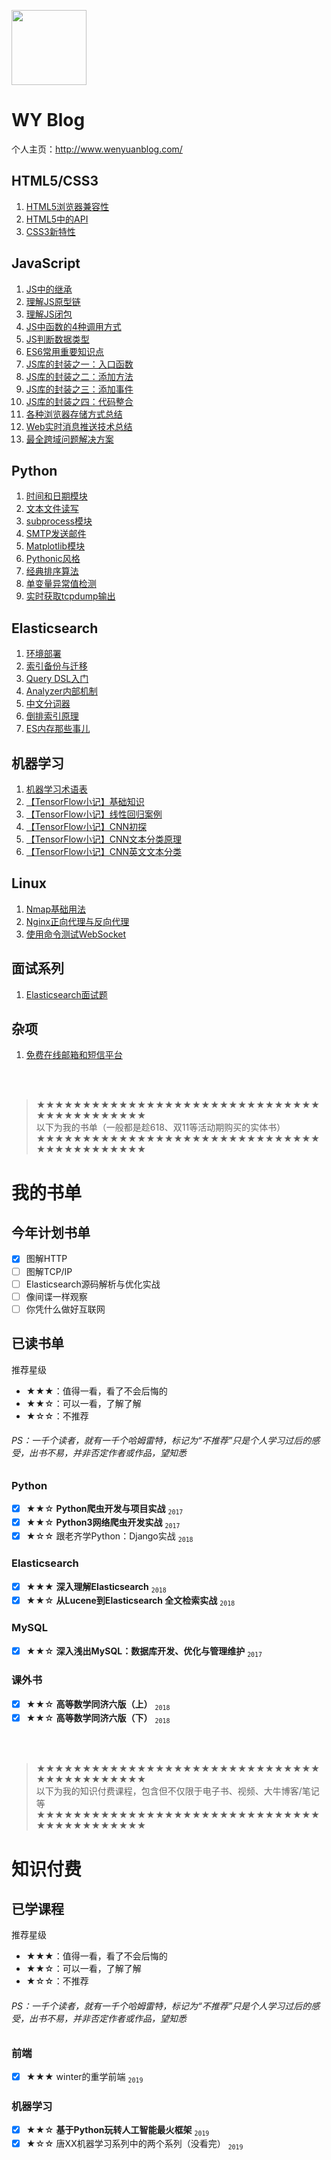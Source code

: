 [<img src="http://www.wenyuanblog.com/favicon.png" width="120" height="120">](http://www.wenyuanblog.com)

# WY Blog

个人主页：http://www.wenyuanblog.com/

## HTML5/CSS3
01. [HTML5浏览器兼容性](http://www.wenyuanblog.com/blogs/html5-compatibility.html)
02. [HTML5中的API](http://www.wenyuanblog.com/blogs/html5-apis.html)
03. [CSS3新特性](http://www.wenyuanblog.com/blogs/css3-new-features.html)

## JavaScript
01. [JS中的继承](http://www.wenyuanblog.com/blogs/javascript-inheritance.html)
02. [理解JS原型链](http://www.wenyuanblog.com/blogs/javascript-prototype-chain.html)
03. [理解JS闭包](http://www.wenyuanblog.com/blogs/javascript-closure.html)
04. [JS中函数的4种调用方式](http://www.wenyuanblog.com/blogs/javascript-4-ways-to-call-a-function.html)
05. [JS判断数据类型](http://www.wenyuanblog.com/blogs/javascript-judge-data-type.html)
06. [ES6常用重要知识点](http://www.wenyuanblog.com/blogs/javascript-es6-common-important-points.html)
07. [JS库的封装之一：入口函数](http://www.wenyuanblog.com/blogs/javascript-library-packaging-1.html)
08. [JS库的封装之二：添加方法](http://www.wenyuanblog.com/blogs/javascript-library-packaging-2.html)
09. [JS库的封装之三：添加事件](http://www.wenyuanblog.com/blogs/javascript-library-packaging-3.html)
10. [JS库的封装之四：代码整合](http://www.wenyuanblog.com/blogs/javascript-library-packaging-4.html)
11. [各种浏览器存储方式总结](http://www.wenyuanblog.com/blogs/learn-more-about-browser-storage.html)
12. [Web实时消息推送技术总结](http://www.wenyuanblog.com/blogs/realtime-messaging-and-websocket.html)
13. [最全跨域问题解决方案](http://www.wenyuanblog.com/blogs/ajax-cross-domain-solution.html)

## Python
01. [时间和日期模块](http://www.wenyuanblog.com/blogs/python-time-and-datetime.html)
02. [文本文件读写](http://www.wenyuanblog.com/blogs/python-txt-files-io.html)
03. [subprocess模块](http://www.wenyuanblog.com/blogs/python-subprocess.html)
04. [SMTP发送邮件](http://www.wenyuanblog.com/blogs/python-send-email.html)
05. [Matplotlib模块](http://www.wenyuanblog.com/blogs/python-matplotlib.html)
06. [Pythonic风格](http://www.wenyuanblog.com/blogs/python-code-and-pythonic-code.html)
07. [经典排序算法](http://www.wenyuanblog.com/blogs/python-sorting-algorithm.html)
08. [单变量异常值检测](http://www.wenyuanblog.com/blogs/python-univariate-outlier-detection.html)
09. [实时获取tcpdump输出](http://www.wenyuanblog.com/blogs/python-realtime-tcpdump.html)

## Elasticsearch
01. [环境部署](http://www.wenyuanblog.com/blogs/elasticsearch-deployment.html)
02. [索引备份与迁移](http://www.wenyuanblog.com/blogs/elasticsearch-backup-and-migration.html)
03. [Query DSL入门](http://www.wenyuanblog.com/blogs/elasticsearch-simple-query-dsl.html)
04. [Analyzer内部机制](http://www.wenyuanblog.com/blogs/elasticsearch-all-about-analyzers.html)
05. [中文分词器](http://www.wenyuanblog.com/blogs/elasticsearch-chinese-analyzer.html)
06. [倒排索引原理](http://www.wenyuanblog.com/blogs/forward-index-and-inverted-index.html)
07. [ES内存那些事儿](http://www.wenyuanblog.com/blogs/elasticsearch-memory-considerations.html)

## 机器学习
01. [机器学习术语表](http://www.wenyuanblog.com/blogs/machine-learning-glossary.html)
02. [【TensorFlow小记】基础知识](http://www.wenyuanblog.com/blogs/tensorflow-basic-learning-1.html)
03. [【TensorFlow小记】线性回归案例](http://www.wenyuanblog.com/blogs/tensorflow-basic-learning-2.html)
04. [【TensorFlow小记】CNN初探](http://www.wenyuanblog.com/blogs/tensorflow-cnn-basic.html)
05. [【TensorFlow小记】CNN文本分类原理](http://www.wenyuanblog.com/blogs/tensorflow-cnn-text-classification-theory.html)
06. [【TensorFlow小记】CNN英文文本分类](http://www.wenyuanblog.com/blogs/tensorflow-cnn-english-text-classification-implement.html)

## Linux
01. [Nmap基础用法](http://www.wenyuanblog.com/blogs/nmap-basic-usage.html)
02. [Nginx正向代理与反向代理](http://www.wenyuanblog.com/blogs/nginx-forward-proxy-and-reverse-proxy.html)
03. [使用命令测试WebSocket](http://www.wenyuanblog.com/blogs/websocket-testing-by-command-in-linux.html)

## 面试系列
01. [Elasticsearch面试题](http://www.wenyuanblog.com/blogs/elasticsearch-interview-questions.html)

## 杂项
01. [免费在线邮箱和短信平台](http://www.wenyuanblog.com/blogs/online-email-and-sms-platforms.html)

<br/>
<br/>

> ★★★★★★★★★★★★★★★★★★★★★★★★★★★★★★★★★★★★★★★★★★★<br/>
> 以下为我的书单（一般都是趁618、双11等活动期购买的实体书）<br/>
> ★★★★★★★★★★★★★★★★★★★★★★★★★★★★★★★★★★★★★★★★★★★

# 我的书单

## 今年计划书单
- [x] 图解HTTP
- [ ] 图解TCP/IP
- [ ] Elasticsearch源码解析与优化实战
- [ ] 像间谍一样观察
- [ ] 你凭什么做好互联网

## 已读书单
推荐星级
- ★★★：值得一看，看了不会后悔的
- ★★☆：可以一看，了解了解
- ★☆☆：不推荐

###### PS：一千个读者，就有一千个哈姆雷特，标记为“不推荐”只是个人学习过后的感受，出书不易，并非否定作者或作品，望知悉

### Python
- [x] ★★☆ **Python爬虫开发与项目实战**  <sub>`2017`</sup>
- [x] ★★☆ **Python3网络爬虫开发实战**  <sub>`2017`</sup>
- [x] ★☆☆ 跟老齐学Python：Django实战  <sub>`2018`</sup>

### Elasticsearch
- [x] ★★★ **深入理解Elasticsearch**  <sub>`2018`</sup>
- [x] ★★☆ **从Lucene到Elasticsearch 全文检索实战**  <sub>`2018`</sup>

### MySQL
- [x] ★★☆ **深入浅出MySQL：数据库开发、优化与管理维护**  <sub>`2017`</sup>

### 课外书

- [x] ★★☆ **高等数学同济六版（上）**  <sub>`2018`</sup>
- [x] ★★☆ **高等数学同济六版（下）**  <sub>`2018`</sup>

<br/>
<br/>

> ★★★★★★★★★★★★★★★★★★★★★★★★★★★★★★★★★★★★★★★★★★★<br/>
> 以下为我的知识付费课程，包含但不仅限于电子书、视频、大牛博客/笔记等<br/>
> ★★★★★★★★★★★★★★★★★★★★★★★★★★★★★★★★★★★★★★★★★★★

# 知识付费

## 已学课程

推荐星级
- ★★★：值得一看，看了不会后悔的
- ★★☆：可以一看，了解了解
- ★☆☆：不推荐

###### PS：一千个读者，就有一千个哈姆雷特，标记为“不推荐”只是个人学习过后的感受，出书不易，并非否定作者或作品，望知悉

### 前端
- [x] ★★★ winter的重学前端  <sub>`2019`</sup>

### 机器学习
- [x] ★★☆ **基于Python玩转人工智能最火框架**  <sub>`2019`</sup>
- [x] ★☆☆ 唐XX机器学习系列中的两个系列（没看完）  <sub>`2019`</sup>
